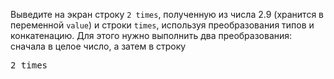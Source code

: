 Выведите на экран строку `2 times`, полученную из числа 2.9 (хранится в переменной `value`) и строки `times`, используя преобразования типов и конкатенацию. Для этого нужно выполнить два преобразования: сначала в целое число, а затем в строку

<pre class='hexlet-basics-output'>
2 times
</pre>
